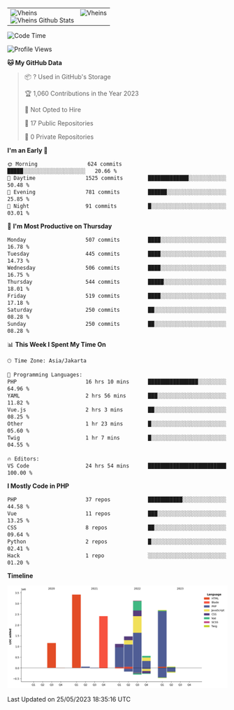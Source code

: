<table>
  <tr>
    <td valign="top">
      <img src="https://github-readme-streak-stats.herokuapp.com/?user=Vheins&" alt="Vheins" /><br/>
      <img src="https://github-readme-stats.vercel.app/api?username=vheins&count_private=true&show_icons=true" alt="Vheins Github Stats">
    </td>
    <td valign="top">
      <img src="https://github-readme-stats.vercel.app/api/top-langs/?username=Vheins&count_private=true" alt="Vheins" /><br/>
    </td>
  </tr>
</table>

<!--START_SECTION:waka-->
![Code Time](http://img.shields.io/badge/Code%20Time-214%20hrs%2031%20mins-blue)

![Profile Views](http://img.shields.io/badge/Profile%20Views-0-blue)

**🐱 My GitHub Data** 

> 📦 ? Used in GitHub's Storage 
 > 
> 🏆 1,060 Contributions in the Year 2023
 > 
> 🚫 Not Opted to Hire
 > 
> 📜 17 Public Repositories 
 > 
> 🔑 0 Private Repositories 
 > 
**I'm an Early 🐤** 

```text
🌞 Morning                624 commits         █████░░░░░░░░░░░░░░░░░░░░   20.66 % 
🌆 Daytime                1525 commits        █████████████░░░░░░░░░░░░   50.48 % 
🌃 Evening                781 commits         ██████░░░░░░░░░░░░░░░░░░░   25.85 % 
🌙 Night                  91 commits          █░░░░░░░░░░░░░░░░░░░░░░░░   03.01 % 
```
📅 **I'm Most Productive on Thursday** 

```text
Monday                   507 commits         ████░░░░░░░░░░░░░░░░░░░░░   16.78 % 
Tuesday                  445 commits         ████░░░░░░░░░░░░░░░░░░░░░   14.73 % 
Wednesday                506 commits         ████░░░░░░░░░░░░░░░░░░░░░   16.75 % 
Thursday                 544 commits         █████░░░░░░░░░░░░░░░░░░░░   18.01 % 
Friday                   519 commits         ████░░░░░░░░░░░░░░░░░░░░░   17.18 % 
Saturday                 250 commits         ██░░░░░░░░░░░░░░░░░░░░░░░   08.28 % 
Sunday                   250 commits         ██░░░░░░░░░░░░░░░░░░░░░░░   08.28 % 
```


📊 **This Week I Spent My Time On** 

```text
🕑︎ Time Zone: Asia/Jakarta

💬 Programming Languages: 
PHP                      16 hrs 10 mins      ████████████████░░░░░░░░░   64.96 % 
YAML                     2 hrs 56 mins       ███░░░░░░░░░░░░░░░░░░░░░░   11.82 % 
Vue.js                   2 hrs 3 mins        ██░░░░░░░░░░░░░░░░░░░░░░░   08.25 % 
Other                    1 hr 23 mins        █░░░░░░░░░░░░░░░░░░░░░░░░   05.60 % 
Twig                     1 hr 7 mins         █░░░░░░░░░░░░░░░░░░░░░░░░   04.55 % 

🔥 Editors: 
VS Code                  24 hrs 54 mins      █████████████████████████   100.00 % 
```

**I Mostly Code in PHP** 

```text
PHP                      37 repos            ███████████░░░░░░░░░░░░░░   44.58 % 
Vue                      11 repos            ███░░░░░░░░░░░░░░░░░░░░░░   13.25 % 
CSS                      8 repos             ██░░░░░░░░░░░░░░░░░░░░░░░   09.64 % 
Python                   2 repos             █░░░░░░░░░░░░░░░░░░░░░░░░   02.41 % 
Hack                     1 repo              ░░░░░░░░░░░░░░░░░░░░░░░░░   01.20 % 
```



**Timeline**

![Lines of Code chart](https://raw.githubusercontent.com/vheins/vheins/main/assets/bar_graph.png)


 Last Updated on 25/05/2023 18:35:16 UTC
<!--END_SECTION:waka-->
